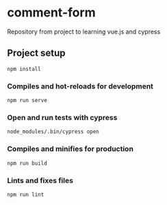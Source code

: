 # comment-form
Repository from project to learning vue.js and cypress

## Project setup
```
npm install
```

### Compiles and hot-reloads for development
```
npm run serve
```

### Open and run tests with cypress
```
node_modules/.bin/cypress open
```

### Compiles and minifies for production
```
npm run build
```

### Lints and fixes files
```
npm run lint
```

